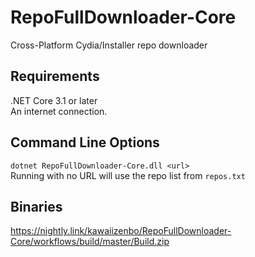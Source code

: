 # RepoFullDownloader-Core
Cross-Platform Cydia/Installer repo downloader

## Requirements
.NET Core 3.1 or later  
An internet connection.

## Command Line Options
`dotnet RepoFullDownloader-Core.dll <url>`  
Running with no URL will use the repo list from `repos.txt`

## Binaries
https://nightly.link/kawaiizenbo/RepoFullDownloader-Core/workflows/build/master/Build.zip

